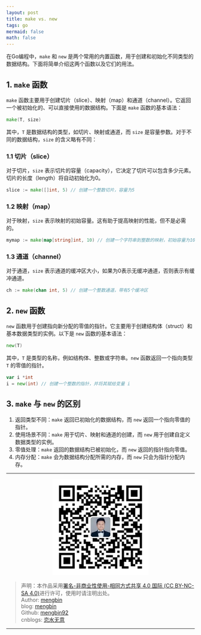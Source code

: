 ```yaml
---
layout: post
title: make vs. new
tags: go
mermaid: false
math: false
---  
```


在Go编程中，`make` 和 `new` 是两个常用的内置函数，用于创建和初始化不同类型的数据结构。下面将简单介绍这两个函数以及它们的用法。

## 1. `make` 函数

`make` 函数主要用于创建切片（slice）、映射（map）和通道（channel）。它返回一个被初始化的、可以直接使用的数据结构。下面是 `make` 函数的基本语法：

```go
make(T, size)
```

其中，`T` 是数据结构的类型，如切片、映射或通道，而 `size` 是容量参数。对于不同的数据结构，`size` 的含义略有不同：

### 1.1 切片（slice）

对于切片，`size` 表示切片的容量（capacity），它决定了切片可以包含多少元素。切片的长度（length）将自动初始化为0。

```go
slice := make([]int, 5) // 创建一个整数切片，容量为5
```

### 1.2 映射（map）

对于映射，`size` 表示映射的初始容量。这有助于提高映射的性能，但不是必需的。

```go
mymap := make(map[string]int, 10) // 创建一个字符串到整数的映射，初始容量为10
```

### 1.3 通道（channel）

对于通道，`size` 表示通道的缓冲区大小，如果为0表示无缓冲通道，否则表示有缓冲通道。

```go
ch := make(chan int, 5) // 创建一个整数通道，带有5个缓冲区
```

## 2. `new` 函数

`new` 函数用于创建指向新分配的零值的指针。它主要用于创建结构体（struct）和基本数据类型的实例。以下是 `new` 函数的基本语法：

```go
new(T)
```

其中，`T` 是类型的名称，例如结构体、整数或字符串。`new` 函数返回一个指向类型 `T` 的零值的指针。

```go
var i *int
i = new(int) // 创建一个整数的指针，并将其赋给变量 i
```

## 3. `make` 与 `new` 的区别

1. 返回类型不同：`make` 返回已初始化的数据结构，而 `new` 返回一个指向零值的指针。
2. 使用场景不同：`make` 用于切片、映射和通道的创建，而 `new` 用于创建自定义数据类型的实例。
3. 零值处理：`make` 返回的数据结构已被初始化，而 `new` 返回的指针指向零值。
4. 内存分配：`make` 会为数据结构分配所需的内存，而 `new` 只会为指针分配内存。

---

<div align="center">
  <img src="../img/qrcode_wechat.jpg" alt="孟斯特">
</div>

> 声明：本作品采用[署名-非商业性使用-相同方式共享 4.0 国际 (CC BY-NC-SA 4.0)](https://creativecommons.org/licenses/by-nc-sa/4.0/deed.zh)进行许可，使用时请注明出处。  
> Author: [mengbin](mengbin1992@outlook.com)  
> blog: [mengbin](https://mengbin.top)  
> Github: [mengbin92](https://mengbin92.github.io/)  
> cnblogs: [恋水无意](https://www.cnblogs.com/lianshuiwuyi/)  

---